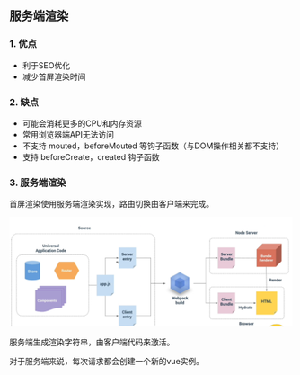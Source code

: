 ## 服务端渲染

### 1. 优点

* 利于SEO优化
* 减少首屏渲染时间

### 2. 缺点

* 可能会消耗更多的CPU和内存资源
* 常用浏览器端API无法访问
* 不支持 mouted，beforeMouted 等钩子函数（与DOM操作相关都不支持）
* 支持 beforeCreate，created 钩子函数 

### 3. 服务端渲染

首屏渲染使用服务端渲染实现，路由切换由客户端来完成。

![流程](./images/ssr.png)

服务端生成渲染字符串，由客户端代码来激活。

对于服务端来说，每次请求都会创建一个新的vue实例。
